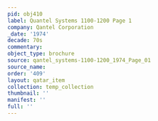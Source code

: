 ```yaml
---
pid: obj410
label: Quantel Systems 1100-1200 Page 1
company: Qantel Corporation
_date: '1974'
decade: 70s
commentary: 
object_type: brochure
source: qantel_systems-1100-1200_1974_Page_01
source_name: 
order: '409'
layout: qatar_item
collection: temp_collection
thumbnail: ''
manifest: ''
full: ''
---
```

